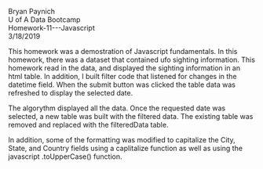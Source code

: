 Bryan Paynich <br/>
U of A Data Bootcamp <br/>
Homework-11---Javascript <br/>
3/18/2019 <br/>

This homework was a demostration of Javascript fundamentals.   In this homework, there was a dataset that contained ufo sighting information.  This homework read in the data, and displayed the sighting information in an html table.  In addition, I built filter code that listened for changes in the datetime field.  When the submit button was clicked the table data was refreshed to display the selected date.   

The algorythm displayed all the data.  Once the requested date was selected, a new table was built with the filtered data.  The existing table was removed and replaced with the filteredData table.

In addition, some of the formatting was modified to capitalize the City, State, and Country fields using a caplitalize function as well as using the javascript .toUpperCase() function.  


